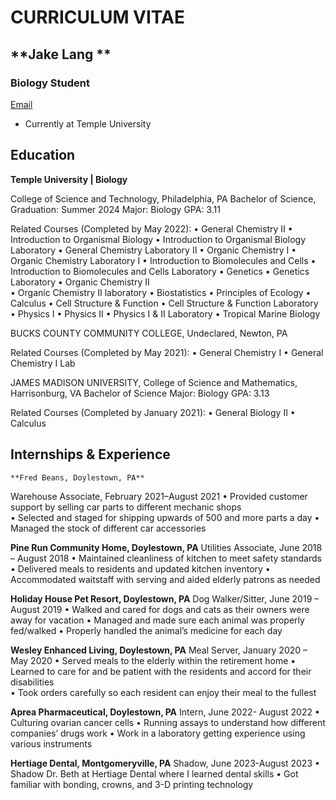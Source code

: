 # **CURRICULUM VITAE**
## **Jake Lang **
### **Biology Student**
[Email](tun18409@temple.edu) 
- Currently at Temple University


## Education
**Temple University | Biology**


  College of Science and Technology, Philadelphia, PA
	Bachelor of Science, Graduation: Summer 2024
	Major:  Biology
	GPA: 3.11

Related Courses (Completed by May 2022): 
•	General Chemistry II 
•	Introduction to Organismal Biology 
•	Introduction to Organismal Biology Laboratory 
•	General Chemistry Laboratory II 
•	Organic Chemistry I
•	Organic Chemistry Laboratory I
•	Introduction to Biomolecules and Cells
•	Introduction to Biomolecules and Cells Laboratory 
•	Genetics 
•	Genetics Laboratory
•	Organic Chemistry II	
•	Organic Chemistry II laboratory
•	Biostatistics 
•	Principles of Ecology 
•	Calculus 
•	Cell Structure & Function
•	Cell Structure & Function Laboratory
•	Physics I
•	Physics II
•	Physics I & II Laboratory
•	Tropical Marine Biology

BUCKS COUNTY COMMUNITY COLLEGE, Undeclared, Newton, PA 

Related Courses (Completed by May 2021): 
•	General Chemistry I 
•	General Chemistry I Lab 


JAMES MADISON UNIVERSITY, College of Science and Mathematics, Harrisonburg, VA
		Bachelor of Science
		Major: Biology
		GPA: 3.13

Related Courses (Completed by January 2021): 
•	General Biology II 
•	Calculus 












## Internships & Experience 																							
    
    **Fred Beans, Doylestown, PA**
Warehouse Associate, February 2021–August 2021 
•	Provided customer support by selling car parts to different mechanic shops  
•	Selected and staged for shipping upwards of 500 and more parts a day 
•	Managed the stock of different car accessories  
 
**Pine Run Community Home, Doylestown, PA**
Utilities Associate, June 2018 – August 2018 
•	Maintained cleanliness of kitchen to meet safety standards 
•	Delivered meals to residents and updated kitchen inventory 
•	Accommodated waitstaff with serving and aided elderly patrons as needed 
 
**Holiday House Pet Resort, Doylestown, PA** 
Dog Walker/Sitter, June 2019 – August 2019 
•	Walked and cared for dogs and cats as their owners were away for vacation 
•	Managed and made sure each animal was properly fed/walked 
•	Properly handled the animal’s medicine for each day 
 
**Wesley Enhanced Living, Doylestown, PA** 
Meal Server, January 2020 – May 2020 
•	Served meals to the elderly within the retirement home 
•	Learned to care for and be patient with the residents and accord for their disabilities  
•	Took orders carefully so each resident can enjoy their meal to the fullest 

**Aprea Pharmaceutical, Doylestown, PA**
Intern, June 2022- August 2022
•	Culturing ovarian cancer cells
•	Running assays to understand how different companies’ drugs work
•	Work in a laboratory getting experience using various instruments

**Hertiage Dental, Montgomeryville, PA**
Shadow, June 2023-August 2023
•	Shadow Dr. Beth at Hertiage Dental where I learned dental skills
•	Got familiar with bonding, crowns, and 3-D printing technology

